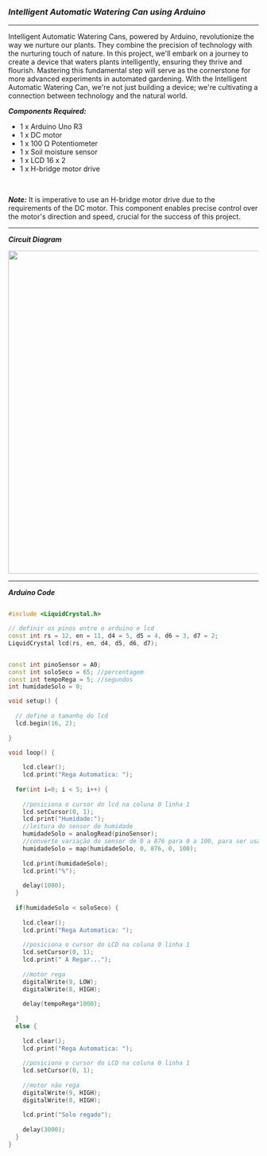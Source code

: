 ### ***Intelligent Automatic Watering Can using Arduino***

<hr>

Intelligent Automatic Watering Cans, powered by Arduino, revolutionize the way we nurture our plants. 
They combine the precision of technology with the nurturing touch of nature. 
In this project, we'll embark on a journey to create a device that waters plants intelligently, ensuring they thrive and flourish.
Mastering this fundamental step will serve as the cornerstone for more advanced experiments in automated gardening. 
With the Intelligent Automatic Watering Can, we're not just building a device; we're cultivating a connection between technology and the natural world.

***Components Required:***
- 1 x Arduino Uno R3
- 1 x DC motor
- 1 x 100 Ω Potentiometer
- 1 x Soil moisture sensor
- 1 x LCD 16 x 2
- 1 x H-bridge motor drive

<br>

***Note:*** It is imperative to use an H-bridge motor drive due to the requirements of the DC motor. This component enables precise control over the motor's direction and speed, crucial for the success of this project.

<hr>

***Circuit Diagram***

<img src="![image](https://github.com/LittleHypnotist/Arduino_Projects/assets/75622692/b4557da9-1d70-4276-8bf7-9249908641c2)" width="650">

<hr>

***Arduino Code***

```cpp

#include <LiquidCrystal.h>

// definir os pinos entre o arduino e lcd
const int rs = 12, en = 11, d4 = 5, d5 = 4, d6 = 3, d7 = 2;
LiquidCrystal lcd(rs, en, d4, d5, d6, d7);


const int pinoSensor = A0;
const int soloSeco = 65; //percentagem
const int tempoRega = 5; //segundos
int humidadeSolo = 0;

void setup() {
  
  // define o tamanho do lcd
  lcd.begin(16, 2);
  
}

void loop() {
  
    lcd.clear();
    lcd.print("Rega Automatica: ");
  
  for(int i=0; i < 5; i++) {   
    
    //posiciona o cursor do lcd na coluna 0 linha 1
    lcd.setCursor(0, 1);
    lcd.print("Humidade:");
    //leitura do sensor de humidade
    humidadeSolo = analogRead(pinoSensor);
    //converte variação do sensor de 0 a 876 para 0 a 100, para ser usado a percentagem
    humidadeSolo = map(humidadeSolo, 0, 876, 0, 100);
    
    lcd.print(humidadeSolo);
    lcd.print("%");
    
    delay(1000);
  }
  
  if(humidadeSolo < soloSeco) {
    
    lcd.clear();
    lcd.print("Rega Automatica: ");
    
    //posiciona o cursor do LCD na coluna 0 linha 1
    lcd.setCursor(0, 1);
    lcd.print(" A Regar...");
    
    //motor rega 
    digitalWrite(9, LOW);
    digitalWrite(8, HIGH);
    
    delay(tempoRega*1000);
    
  }
  else {
    
    lcd.clear();
    lcd.print("Rega Automatica: ");
    
    //posiciona o cursor do LCD na coluna 0 linha 1
    lcd.setCursor(0, 1);
    
    //motor não rega
    digitalWrite(9, HIGH);
    digitalWrite(8, HIGH);
    
    lcd.print("Solo regado");
    
    delay(3000);
  }
}

```
